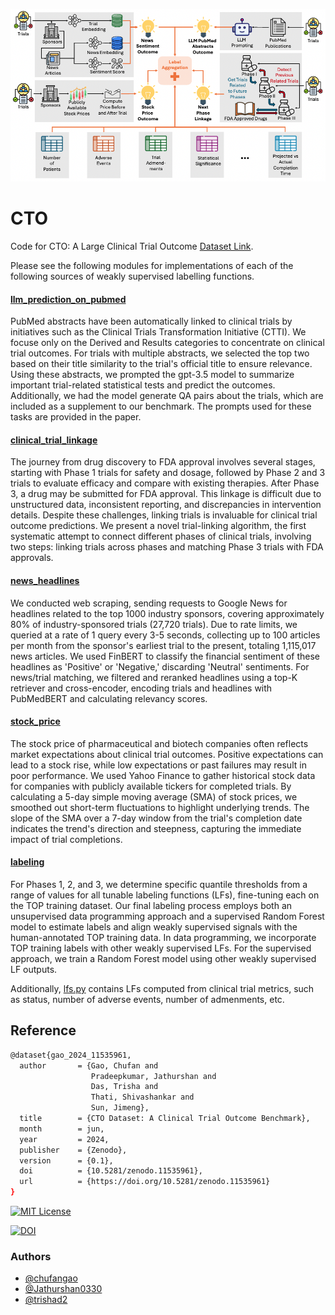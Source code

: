 <p align="center"><img src="CTO.png"/></p>

# CTO

Code for CTO: A Large Clinical Trial Outcome [Dataset Link](https://zenodo.org/doi/10.5281/zenodo.11535960).

Please see the following modules for implementations of each of the following sources of weakly supervised labelling functions.

#### [llm_prediction_on_pubmed](https://github.com/chufangao/CTOD/tree/main/llm_prediction_on_pubmed)
PubMed abstracts have been automatically linked to clinical trials by initiatives such as the Clinical Trials Transformation Initiative (CTTI). We focuse only on the Derived and Results categories to concentrate on clinical trial outcomes. For trials with multiple abstracts, we selected the top two based on their title similarity to the trial's official title to ensure relevance.
Using these abstracts, we prompted the gpt-3.5 model to summarize important trial-related statistical tests and predict the outcomes. Additionally, we had the model generate QA pairs about the trials, which are included as a supplement to our benchmark. The prompts used for these tasks are provided in the paper.

#### [clinical_trial_linkage](https://github.com/chufangao/CTOD/tree/main/clinical_trial_linkage)
The journey from drug discovery to FDA approval involves several stages, starting with Phase 1 trials for safety and dosage, followed by Phase 2 and 3 trials to evaluate efficacy and compare with existing therapies. After Phase 3, a drug may be submitted for FDA approval. This linkage is difficult due to unstructured data, inconsistent reporting, and discrepancies in intervention details. Despite these challenges, linking trials is invaluable for clinical trial outcome predictions. We present a novel trial-linking algorithm, the first systematic attempt to connect different phases of clinical trials, involving two steps: linking trials across phases and matching Phase 3 trials with FDA approvals.

#### [news_headlines](https://github.com/chufangao/CTOD/tree/main/news_headlines)
We conducted web scraping, sending requests to Google News for headlines related to the top 1000 industry sponsors, covering approximately 80% of industry-sponsored trials (27,720 trials). Due to rate limits, we queried at a rate of 1 query every 3-5 seconds, collecting up to 100 articles per month from the sponsor's earliest trial to the present, totaling 1,115,017 news articles. We used FinBERT to classify the financial sentiment of these headlines as 'Positive' or 'Negative,' discarding 'Neutral' sentiments. For news/trial matching, we filtered and reranked headlines using a top-K retriever and cross-encoder, encoding trials and headlines with PubMedBERT and calculating relevancy scores. 

#### [stock_price](https://github.com/chufangao/CTOD/tree/main/stock_price)
The stock price of pharmaceutical and biotech companies often reflects market expectations about clinical trial outcomes. Positive expectations can lead to a stock rise, while low expectations or past failures may result in poor performance. We used Yahoo Finance to gather historical stock data for companies with publicly available tickers for completed trials. By calculating a 5-day simple moving average (SMA) of stock prices, we smoothed out short-term fluctuations to highlight underlying trends. The slope of the SMA over a 7-day window from the trial's completion date indicates the trend's direction and steepness, capturing the immediate impact of trial completions.

#### [labeling](https://github.com/chufangao/CTOD/tree/main/stock_price)
For Phases 1, 2, and 3, we determine specific quantile thresholds from a range of values for all tunable labeling functions (LFs), fine-tuning each on the TOP training dataset. Our final labeling process employs both an unsupervised data programming approach and a supervised Random Forest model to estimate labels and align weakly supervised signals with the human-annotated TOP training data. In data programming, we incorporate TOP training labels with other weakly supervised LFs. For the supervised approach, we train a Random Forest model using other weakly supervised LF outputs. 

Additionally, [lfs.py](https://github.com/chufangao/CTOD/blob/main/labeling/lfs.py) contains LFs computed from clinical trial metrics, such as status, number of adverse events, number of admenments, etc.


## Reference
```bash
@dataset{gao_2024_11535961,
  author       = {Gao, Chufan and
                  Pradeepkumar, Jathurshan and
                  Das, Trisha and
                  Thati, Shivashankar and
                  Sun, Jimeng},
  title        = {CTO Dataset: A Clinical Trial Outcome Benchmark},
  month        = jun,
  year         = 2024,
  publisher    = {Zenodo},
  version      = {0.1},
  doi          = {10.5281/zenodo.11535961},
  url          = {https://doi.org/10.5281/zenodo.11535961}
}
```    
[![MIT License](https://img.shields.io/badge/License-MIT-green.svg)](https://choosealicense.com/licenses/mit/)

[![DOI](https://zenodo.org/badge/DOI/10.5281/zenodo.11535960.svg)](https://doi.org/10.5281/zenodo.11535960)


### Authors

- [@chufangao](https://www.github.com/chufangao)
- [@Jathurshan0330](https://www.github.com/Jathurshan0330)
- [@trishad2](https://www.github.com/trishad2)

